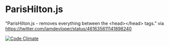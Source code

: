 ParisHilton.js
==============

"ParisHilton.js - removes everything between the &lt;head>&lt;/head> tags." via https://twitter.com/iamdevloper/status/461635611141898240

[![Code Climate](https://codeclimate.com/github/fbrandel/ParisHilton.js.png)](https://codeclimate.com/github/fbrandel/ParisHilton.js)
